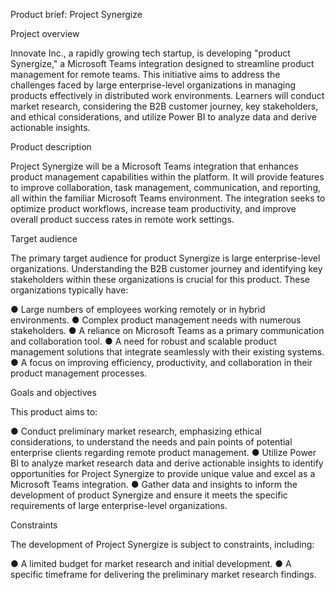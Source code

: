 Product brief: Project Synergize

Project overview

Innovate Inc., a rapidly growing tech startup, is developing "product Synergize," a Microsoft Teams integration designed to streamline product management for remote teams. This initiative aims to address the challenges faced by large enterprise-level organizations in managing products effectively in distributed work environments. Learners will conduct market research, considering the B2B customer journey, key stakeholders, and ethical considerations, and utilize Power BI to analyze data and derive actionable insights.

Product description

Project Synergize will be a Microsoft Teams integration that enhances product management capabilities within the platform. It will provide features to improve collaboration, task management, communication, and reporting, all within the familiar Microsoft Teams environment. The integration seeks to optimize product workflows, increase team productivity, and improve overall product success rates in remote work settings.

Target audience

The primary target audience for product Synergize is large enterprise-level organizations. Understanding the B2B customer journey and identifying key stakeholders within these organizations is crucial for this product. These organizations typically have:

●	Large numbers of employees working remotely or in hybrid environments.
●	Complex product management needs with numerous stakeholders.
●	A reliance on Microsoft Teams as a primary communication and collaboration tool.
●	A need for robust and scalable product management solutions that integrate seamlessly with their existing systems.
●	A focus on improving efficiency, productivity, and collaboration in their product management processes.

Goals and objectives

This product aims to:

●	Conduct preliminary market research, emphasizing ethical considerations, to understand the needs and pain points of potential enterprise clients regarding remote product management.
●	Utilize Power BI to analyze market research data and derive actionable insights to identify opportunities for Project Synergize to provide unique value and excel as a Microsoft Teams integration.
●	Gather data and insights to inform the development of product Synergize and ensure it meets the specific requirements of large enterprise-level organizations.

Constraints

The development of Project Synergize is subject to constraints, including:

●	A limited budget for market research and initial development.
●	A specific timeframe for delivering the preliminary market research findings.

